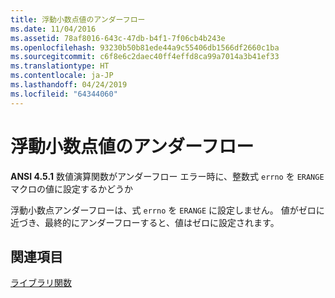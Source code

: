 ```yaml
---
title: 浮動小数点値のアンダーフロー
ms.date: 11/04/2016
ms.assetid: 78af8016-643c-47db-b4f1-7f06cb4b243e
ms.openlocfilehash: 93230b50b81ede44a9c55406db1566df2660c1ba
ms.sourcegitcommit: c6f8e6c2daec40ff4effd8ca99a7014a3b41ef33
ms.translationtype: HT
ms.contentlocale: ja-JP
ms.lasthandoff: 04/24/2019
ms.locfileid: "64344060"
---
```

# <a name="underflow-of-floating-point-values"></a>浮動小数点値のアンダーフロー

**ANSI 4.5.1** 数値演算関数がアンダーフロー エラー時に、整数式 `errno` を `ERANGE` マクロの値に設定するかどうか

浮動小数点アンダーフローは、式 `errno` を `ERANGE` に設定しません。 値がゼロに近づき、最終的にアンダーフローすると、値はゼロに設定されます。

## <a name="see-also"></a>関連項目

[ライブラリ関数](../c-language/library-functions.md)
